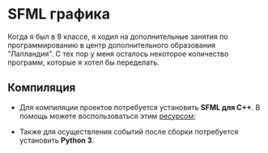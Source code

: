 # SFML графика

Когда я был в 8 классе, я ходил на дополнительные занятия по программированию в центр дополнительного образования "Лапландия". С тех пор у меня осталось некоторое количество программ, которые я хотел бы переделать.

## Компиляция

- Для компиляции проектов потребуется установить **SFML для C++**. В помощь можете воспользоваться этим [ресурсом](https://www.youtube.com/watch?v=4fPBAYu8PFs&amp;t=607s "Подключение SFML к проекту Visual Studio");


- Также для осуществления событий после сборки потребуется установить **Python 3**.

  

